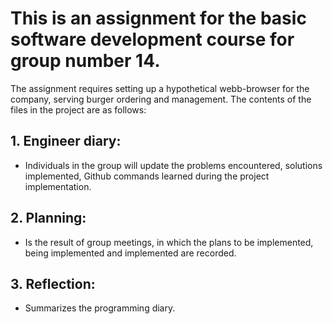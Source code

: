 # This is an assignment for the basic software development course for group number 14.
The assignment requires setting up a hypothetical webb-browser for the company, serving burger ordering and management. 
The contents of the files in the project are as follows:
## 1. Engineer dỉary: 
- Individuals in the group will update the problems encountered, solutions implemented, Github commands learned during the project implementation.
## 2. Planning: 
- Is the result of group meetings, in which the plans to be implemented, being implemented and implemented are recorded.
## 3. Reflection: 
- Summarizes the programming diary.
